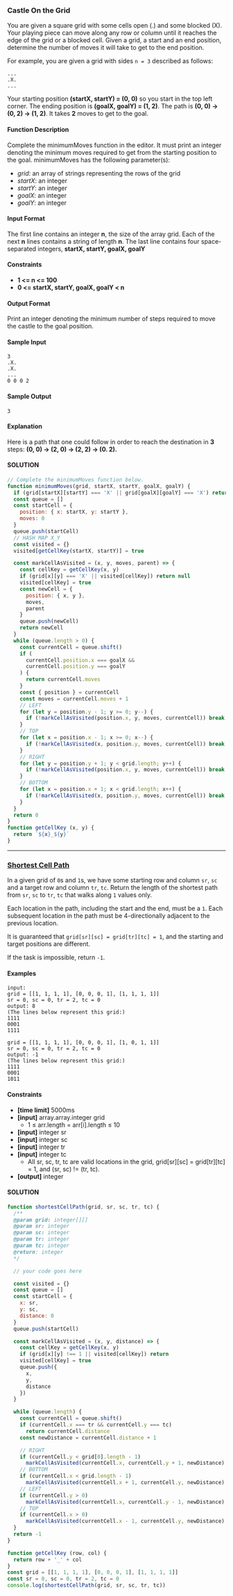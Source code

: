 
### Castle On the Grid
You are given a square grid with some cells open (.) and some blocked (X). Your playing piece can move along any row or column until it reaches the edge of the grid or a blocked cell. Given a grid, a start and an end position, determine the number of moves it will take to get to the end position.

For example, you are given a grid with sides `n = 3` described as follows:
```
...
.X.
...
```
Your starting position **(startX, startY) = (0, 0)** so you start in the top left corner. The ending position is **(goalX, goalY) = (1, 2)**. The path is **(0, 0) -> (0, 2) -> (1, 2)**. It takes **2** moves to get to the goal.

#### Function Description
Complete the minimumMoves function in the editor. It must print an integer denoting the minimum moves required to get from the starting position to the goal.
minimumMoves has the following parameter(s):
- *grid*: an array of strings representing the rows of the grid
- *startX*: an integer
- *startY*: an integer
- *goalX*: an integer
- *goalY*: an integer

#### Input Format
The first line contains an integer **n**, the size of the array grid.
Each of the next **n** lines contains a string of length **n**.
The last line contains four space-separated integers, **startX, startY, goalX, goalY**

#### Constraints
- **1 <= n <= 100**
- **0 <= startX, startY, goalX, goalY < n**

#### Output Format
Print an integer denoting the minimum number of steps required to move the castle to the goal position.

#### Sample Input
```
3
.X.
.X.
...
0 0 0 2
```

#### Sample Output
```
3
```

#### Explanation
Here is a path that one could follow in order to reach the destination in **3** steps:
**(0, 0) -> (2, 0) -> (2, 2) -> (0. 2).**

#### SOLUTION
```js
// Complete the minimumMoves function below.
function minimumMoves(grid, startX, startY, goalX, goalY) {
  if (grid[startX][startY] === 'X' || grid[goalX][goalY] === 'X') return 0
  const queue = []
  const startCell = {
    position: { x: startX, y: startY },
    moves: 0
  }
  queue.push(startCell)
  // HASH MAP X_Y
  const visited = {}
  visited[getCellKey(startX, startY)] = true

  const markCellAsVisited = (x, y, moves, parent) => {
    const cellKey = getCellKey(x, y)
    if (grid[x][y] === 'X' || visited[cellKey]) return null
    visited[cellKey] = true
    const newCell = {
      position: { x, y },
      moves,
      parent
    }
    queue.push(newCell)
    return newCell
  }
  while (queue.length > 0) {
    const currentCell = queue.shift()
    if (
      currentCell.position.x === goalX &&
      currentCell.position.y === goalY
    ) {
      return currentCell.moves
    }
    const { position } = currentCell
    const moves = currentCell.moves + 1
    // LEFT
    for (let y = position.y - 1; y >= 0; y--) {
      if (!markCellAsVisited(position.x, y, moves, currentCell)) break
    }
    // TOP
    for (let x = position.x - 1; x >= 0; x--) {
      if (!markCellAsVisited(x, position.y, moves, currentCell)) break
    }
    // RIGHT
    for (let y = position.y + 1; y < grid.length; y++) {
      if (!markCellAsVisited(position.x, y, moves, currentCell)) break
    }
    // BOTTOM
    for (let x = position.x + 1; x < grid.length; x++) {
      if (!markCellAsVisited(x, position.y, moves, currentCell)) break
    }
  }
  return 0
}
function getCellKey (x, y) {
  return `${x}_${y}`
}
```

---

### [Shortest Cell Path](https://www.pramp.com/question/Y56aZmaj9Ptmd9wV9xvL)
In a given grid of `0`s and `1`s, we have some starting row and column `sr`, `sc` and a target row and column `tr`, `tc`. Return the length of the shortest path from `sr`, `sc` to `tr`, `tc` that walks along `1` values only.

Each location in the path, including the start and the end, must be a `1`. Each subsequent location in the path must be 4-directionally adjacent to the previous location.

It is guaranteed that `grid[sr][sc] = grid[tr][tc] = 1`, and the starting and target positions are different.

If the task is impossible, return `-1`.

#### Examples
```
input:
grid = [[1, 1, 1, 1], [0, 0, 0, 1], [1, 1, 1, 1]]
sr = 0, sc = 0, tr = 2, tc = 0
output: 8
(The lines below represent this grid:)
1111
0001
1111

grid = [[1, 1, 1, 1], [0, 0, 0, 1], [1, 0, 1, 1]]
sr = 0, sc = 0, tr = 2, tc = 0
output: -1
(The lines below represent this grid:)
1111
0001
1011
```

#### Constraints
- **[time limit]** 5000ms
- **[input]** array.array.integer grid
    * 1 ≤ arr.length = arr[i].length ≤ 10
- **[input]** integer sr
- **[input]** integer sc
- **[input]** integer tr
- **[input]** integer tc
    * All sr, sc, tr, tc are valid locations in the grid, grid[sr][sc] = grid[tr][tc] = 1, and (sr, sc) != (tr, tc).
- **[output]** integer

#### SOLUTION
```js
function shortestCellPath(grid, sr, sc, tr, tc) {
  /**
  @param grid: integer[][]
  @param sr: integer
  @param sc: integer
  @param tr: integer
  @param tc: integer
  @return: integer
  */

  // your code goes here

  const visited = {}
  const queue = []
  const startCell = {
    x: sr,
    y: sc,
    distance: 0
  }
  queue.push(startCell)

  const markCellAsVisited = (x, y, distance) => {
    const cellKey = getCellKey(x, y)
    if (grid[x][y] !== 1 || visited[cellKey]) return
    visited[cellKey] = true
    queue.push({
      x,
      y,
      distance
    })
  }

  while (queue.length) {
    const currentCell = queue.shift()
    if (currentCell.x === tr && currentCell.y === tc)
      return currentCell.distance
    const newDistance = currentCell.distance + 1

    // RIGHT
    if (currentCell.y < grid[0].length - 1)
      markCellAsVisited(currentCell.x, currentCell.y + 1, newDistance)
    // BOTTOM
    if (currentCell.x < grid.length - 1)
      markCellAsVisited(currentCell.x + 1, currentCell.y, newDistance)
    // LEFT
    if (currentCell.y > 0)
      markCellAsVisited(currentCell.x, currentCell.y - 1, newDistance)
    // TOP
    if (currentCell.x > 0)
      markCellAsVisited(currentCell.x - 1, currentCell.y, newDistance)
  }
  return -1
}

function getCellKey (row, col) {
  return row + '_' + col
}
const grid = [[1, 1, 1, 1], [0, 0, 0, 1], [1, 1, 1, 1]]
const sr = 0, sc = 0, tr = 2, tc = 0
console.log(shortestCellPath(grid, sr, sc, tr, tc))
```
